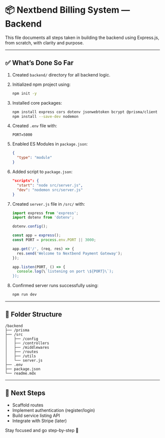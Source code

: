 # 📦 Nextbend Billing System — Backend

<Note>This file documents all steps taken in building the backend using Express.js, from scratch, with clarity and purpose.</Note>

---

## ✅ What’s Done So Far

1. Created `backend/` directory for all backend logic.
2. Initialized npm project using:

   ```bash
   npm init -y
   ```

3. Installed core packages:

   ```bash
   npm install express cors dotenv jsonwebtoken bcrypt @prisma/client stripe nodemailer
   npm install --save-dev nodemon
   ```

4. Created `.env` file with:

   ```env
   PORT=5000
   ```

5. Enabled ES Modules in `package.json`:

   ```json
   {
     "type": "module"
   }
   ```

6. Added script to `package.json`:

   ```json
   "scripts": {
     "start": "node src/server.js",
     "dev": "nodemon src/server.js"
   }
   ```

7. Created `server.js` file in `/src/` with:

   ```js
   import express from 'express';
   import dotenv from 'dotenv';

   dotenv.config();

   const app = express();
   const PORT = process.env.PORT || 3000;

   app.get('/', (req, res) => {
     res.send('Welcome to Nextbend Payment Gateway');
   });

   app.listen(PORT, () => {
     console.log(\`listening on port \${PORT}\`);
   });
   ```

8. Confirmed server runs successfully using:

   ```bash
   npm run dev
   ```

---

## 📁 Folder Structure

```
/backend
├── /prisma
├── /src
│   ├── /config
│   ├── /controllers
│   ├── /middlewares
│   ├── /routes
│   ├── /utils
│   └── server.js
├── .env
├── package.json
└── readme.mdx
```

---

## 🚀 Next Steps

- Scaffold routes
- Implement authentication (register/login)
- Build service listing API
- Integrate with Stripe (later)

Stay focused and go step-by-step 💪